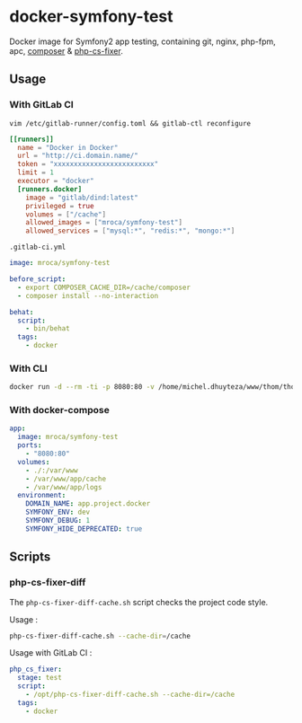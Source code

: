 # docker-symfony-test

Docker image for Symfony2 app testing, containing git, nginx, php-fpm, apc, [composer](https://getcomposer.org/) & [php-cs-fixer](https://github.com/FriendsOfPHP/PHP-CS-Fixer).

## Usage

### With GitLab CI

`vim /etc/gitlab-runner/config.toml && gitlab-ctl reconfigure`

```toml
[[runners]]
  name = "Docker in Docker"
  url = "http://ci.domain.name/"
  token = "xxxxxxxxxxxxxxxxxxxxxxxxx"
  limit = 1
  executor = "docker"
  [runners.docker]
    image = "gitlab/dind:latest"
    privileged = true
    volumes = ["/cache"]
    allowed_images = ["mroca/symfony-test"]
    allowed_services = ["mysql:*", "redis:*", "mongo:*"]
```

`.gitlab-ci.yml`

```yaml
image: mroca/symfony-test

before_script:
  - export COMPOSER_CACHE_DIR=/cache/composer
  - composer install --no-interaction

behat:
  script:
    - bin/behat
  tags:
    - docker
```

### With CLI

```bash
docker run -d --rm -ti -p 8080:80 -v /home/michel.dhuyteza/www/thom/thom-platine:/var/www -e "SYMFONY_ENV=test" -e "SYMFONY_DEBUG=1" mroca/symfony-test
```

### With docker-compose

```yaml
app:
  image: mroca/symfony-test
  ports:
    - "8080:80"
  volumes:
    - ./:/var/www
    - /var/www/app/cache
    - /var/www/app/logs
  environment:
    DOMAIN_NAME: app.project.docker
    SYMFONY_ENV: dev
    SYMFONY_DEBUG: 1
    SYMFONY_HIDE_DEPRECATED: true
```

## Scripts

### php-cs-fixer-diff

The `php-cs-fixer-diff-cache.sh` script checks the project code style.

Usage :

```bash
php-cs-fixer-diff-cache.sh --cache-dir=/cache
```

Usage with GitLab CI :

```yaml
php_cs_fixer:
  stage: test
  script:
    - /opt/php-cs-fixer-diff-cache.sh --cache-dir=/cache
  tags:
    - docker
```
